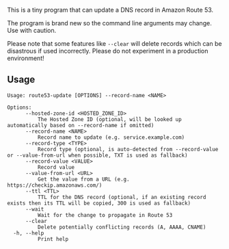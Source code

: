 This is a tiny program that can update a DNS record in Amazon Route 53.

The program is brand new so the command line arguments may change. Use with caution.

Please note that some features like `--clear` will delete records which can be disastrous if used incorrectly. Please do not experiment in a production environment!

## Usage

```
Usage: route53-update [OPTIONS] --record-name <NAME>

Options:
      --hosted-zone-id <HOSTED_ZONE_ID>
          The Hosted Zone ID (optional, will be looked up automatically based on --record-name if omitted)
      --record-name <NAME>
          Record name to update (e.g. service.example.com)
      --record-type <TYPE>
          Record type (optional, is auto-detected from --record-value or --value-from-url when possible, TXT is used as fallback)
      --record-value <VALUE>
          Record value
      --value-from-url <URL>
          Get the value from a URL (e.g. https://checkip.amazonaws.com/)
      --ttl <TTL>
          TTL for the DNS record (optional, if an existing record exists then its TTL will be copied, 300 is used as fallback)
      --wait
          Wait for the change to propagate in Route 53
      --clear
          Delete potentially conflicting records (A, AAAA, CNAME)
  -h, --help
          Print help
```
